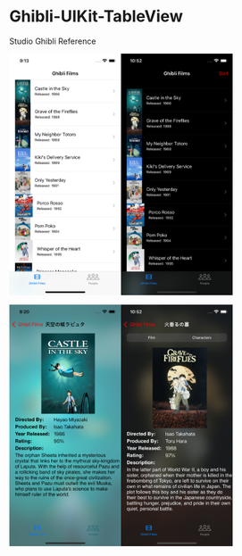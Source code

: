 # Ghibli-UIKit-TableView
Studio Ghibli Reference

<img src="imgs/FilmsView.png" width="200px"><img src="imgs/FilmsViewDark.png" width="200px">


<img src="imgs/FilmDetailsView.png" width="200px"><img src="imgs/FilmDetailsViewDark.png" width="200px">
